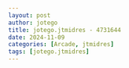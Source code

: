 ```yaml
---
layout: post
author: jotego
title: jotego.jtmidres - 4731644
date: 2024-11-09
categories: [Arcade, jtmidres]
tags: [jotego.jtmidres]
---
```


